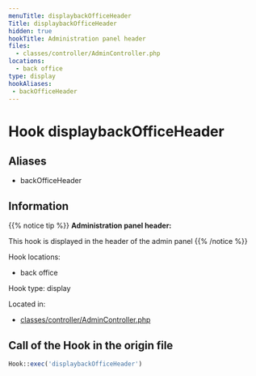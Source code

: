 ```yaml
---
menuTitle: displaybackOfficeHeader
Title: displaybackOfficeHeader
hidden: true
hookTitle: Administration panel header
files:
  - classes/controller/AdminController.php
locations:
  - back office
type: display
hookAliases:
 - backOfficeHeader
---
```


# Hook displaybackOfficeHeader

## Aliases
 
 - backOfficeHeader



## Information

{{% notice tip %}}
**Administration panel header:** 

This hook is displayed in the header of the admin panel
{{% /notice %}}

Hook locations: 
  - back office

Hook type: display

Located in: 
  - [classes/controller/AdminController.php](https://github.com/PrestaShop/PrestaShop/blob/8.0.x/classes/controller/AdminController.php)

## Call of the Hook in the origin file

```php
Hook::exec('displaybackOfficeHeader')
```
